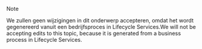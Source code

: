 > [!NOTE]
> <span data-ttu-id="63633-101">We zullen geen wijzigingen in dit onderwerp accepteren, omdat het wordt gegenereerd vanuit een bedrijfsproces in Lifecycle Services.</span><span class="sxs-lookup"><span data-stu-id="63633-101">We will not be accepting edits to this topic, because it is generated from a business process in Lifecycle Services.</span></span>